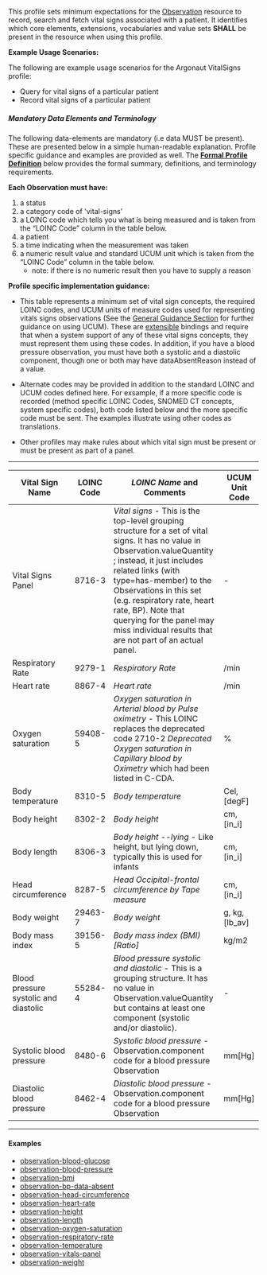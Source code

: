 This profile sets minimum expectations for the [Observation] resource to record, search and fetch vital signs associated with a patient. It identifies which core elements, extensions, vocabularies and value sets **SHALL** be present in the resource when using this profile.

**Example Usage Scenarios:**

The following are example usage scenarios for the Argonaut VitalSigns
profile:

-   Query for vital signs of a particular patient
-   Record vital signs of a particular patient

##### Mandatory Data Elements and Terminology


The following data-elements are mandatory (i.e data MUST be present). These are presented below in a simple human-readable explanation.  Profile specific guidance and examples are provided as well.  The [**Formal Profile Definition**](#profile) below provides the  formal summary, definitions, and  terminology requirements.  

**Each Observation must have:**

1.  a status
1.  a category code of 'vital-signs'
1.  a LOINC code which tells you what is being measured and is taken from the “LOINC Code” column in the table below.
1.  a patient
1.  a time indicating when the measurement was taken
1.  a numeric result value and standard UCUM unit which is taken from the “LOINC Code” column in the table below.
    -   note: if there is no numeric result then you have to supply a reason

**Profile specific implementation guidance:**

* This table represents a minimum set of vital sign concepts, the required LOINC codes, and UCUM units of measure codes used for representing vitals signs observations (See the [General Guidance Section] for further guidance on using UCUM). These are [extensible] bindings and require that when a system support of any of these vital signs concepts, they must represent them using these codes. In addition, if you have a blood pressure observation, you must have both a systolic and a diastolic component, though one or both may have dataAbsentReason instead of a value.

* Alternate codes may be provided in addition to the standard LOINC and UCUM codes defined here.  For exsample, if a more specific code is recorded (method specific LOINC Codes, SNOMED CT concepts, system specific codes), both code listed below and the more specific code must be sent.  The examples illustrate using other codes as translations.

* Other profiles may make rules about which vital sign must be present or must be present as part of a panel.

---

<table class="grid">
  <thead>
    <tr>
      <th>Vital Sign Name</th>
      <th>LOINC Code</th>
      <th><em>LOINC Name </em>and Comments</th>
      <th>UCUM Unit Code</th>
    </tr>
  </thead>
  <tbody>
    <tr>
      <td>Vital Signs Panel</td>
      <td>8716-3</td>
      <td><em>Vital signs</em> - This is the top-level grouping structure for a set of vital signs. It has no value in Observation.valueQuantity ; instead, it just includes related links (with type=has-member) to the Observations in this set (e.g. respiratory rate, heart rate, BP). Note that querying for the panel may miss individual results that are not part of an actual panel.</td>
      <td>-</td>
    </tr>
    <tr>
      <td>Respiratory Rate</td>
      <td>9279-1</td>
      <td><em>Respiratory Rate</em></td>
      <td>/min</td>
    </tr>
    <tr>
      <td>Heart rate</td>
      <td>8867-4</td>
      <td><em>Heart rate</em></td>
      <td>/min</td>
    </tr>
    <tr>
      <td>Oxygen saturation</td>
      <td>59408-5</td>
      <td><em>Oxygen saturation in Arterial blood by Pulse oximetry</em> - This LOINC replaces the deprecated code 2710-2 <em>Deprecated Oxygen saturation in Capillary blood by Oximetry</em> which had been listed in C-CDA.</td>
      <td>%</td>
    </tr>
    <tr>
      <td>Body temperature</td>
      <td>8310-5</td>
      <td><em>Body temperature</em></td>
      <td>Cel, [degF]</td>
    </tr>
    <tr>
      <td>Body height</td>
      <td>8302-2</td>
      <td><em>Body height</em></td>
      <td>cm, [in_i]</td>
    </tr>
    <tr>
      <td>Body length</td>
      <td>8306-3</td>
      <td><em>Body height --lying</em> - Like height, but lying down, typically this is used for infants</td>
      <td>cm, [in_i]</td>
    </tr>
    <tr>
      <td>Head circumference</td>
      <td>8287-5</td>
      <td><em>Head Occipital-frontal circumference by Tape measure</em></td>
      <td>cm, [in_i]</td>
    </tr>
    <tr>
      <td>Body weight</td>
      <td>29463-7</td>
      <td><em>Body weight</em></td>
      <td>g, kg,[lb_av]</td>
    </tr>
    <tr>
      <td>Body mass index</td>
      <td>39156-5</td>
      <td><em>Body mass index (BMI) [Ratio]</em></td>
      <td>kg/m2</td>
    </tr>
    <tr>
      <td>Blood pressure systolic and diastolic</td>
      <td>55284-4</td>
      <td><em>Blood pressure systolic and diastolic</em> - This is a grouping structure. It has no value in Observation.valueQuantity but contains at least one component (systolic and/or diastolic).</td>
      <td>-</td>
    </tr>
    <tr>
      <td>Systolic blood pressure</td>
      <td>8480-6</td>
      <td><em>Systolic blood pressure</em> - Observation.component code for a blood pressure Observation</td>
      <td>mm[Hg]</td>
    </tr>
    <tr>
      <td>Diastolic blood pressure</td>
      <td>8462-4</td>
      <td><em>Diastolic blood pressure</em> - Observation.component code for a blood pressure Observation</td>
      <td>mm[Hg]</td>
    </tr>
  </tbody>
</table>

---

#### Examples

- [observation-blood-glucose](Observation-blood-glucose.html)
- [observation-blood-pressure](Observation-blood-pressure.html)
- [observation-bmi](Observation-bmi.html)
- [observation-bp-data-absent](Observation-bp-data-absent.html)
- [observation-head-circumference](Observation-head-circumference.html)
- [observation-heart-rate](Observation-heart-rate.html)
- [observation-height](Observation-height.html)
- [observation-length](Observation-length.html)
- [observation-oxygen-saturation](Observation-oxygen-saturation.html)
- [observation-respiratory-rate](Observation-respiratory-rate.html)
- [observation-temperature](Observation-temperature.html)
- [observation-vitals-panel](Observation-vitals-panel.html)
- [observation-weight](Observation-weight.html)


[Observation]: http://hl7.org/fhir/observation.html
[extensible]: http://hl7.org/fhir/terminologies.html#extensible
[General Guidance Section]: definitions.html
